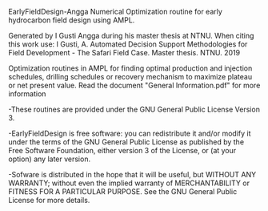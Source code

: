 EarlyFieldDesign-Angga
Numerical Optimization routine for early hydrocarbon field design using AMPL. 

Generated by I Gusti Angga during his master thesis at NTNU. When citing this work use: I Gusti, A. Automated Decision Support Methodologies for Field Development - The Safari Field Case. Master thesis. NTNU. 2019

Optimization routines in AMPL for finding optimal production and injection schedules, drilling schedules or recovery mechanism to maximize plateau or net present value. Read the document "General Information.pdf" for more information

-These routines are provided under the GNU General Public License Version 3. 

-EarlyFieldDesign is free software: you can redistribute it and/or modify it under the terms of the GNU General Public License as published by the Free Software Foundation, either version 3 of the License, or (at your option) any later version.

-Sofware is distributed in the hope that it will be useful, but WITHOUT ANY WARRANTY; without even the implied warranty of MERCHANTABILITY or FITNESS FOR A PARTICULAR PURPOSE. See the GNU General Public License for more details.
